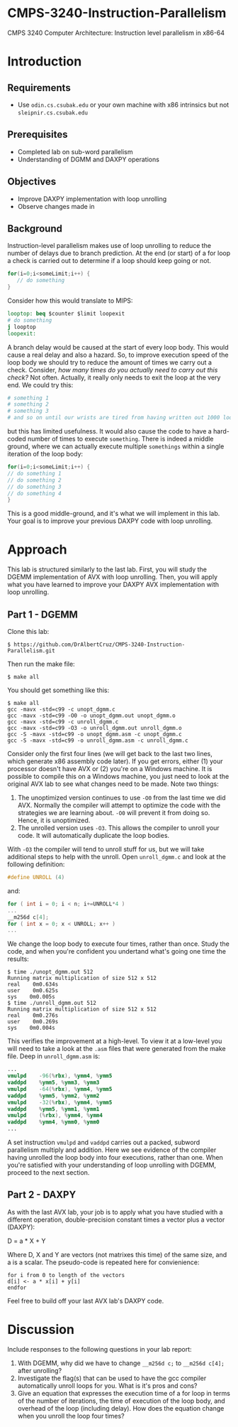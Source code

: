# CMPS-3240-Instruction-Parallelism

CMPS 3240 Computer Architecture: Instruction level parallelism in x86-64

# Introduction

## Requirements

* Use ``odin.cs.csubak.edu`` or your own machine with x86 intrinsics but not ``sleipnir.cs.csubak.edu``

## Prerequisites

* Completed lab on sub-word parallelism
* Understanding of DGMM and DAXPY operations

## Objectives

* Improve DAXPY implementation with loop unrolling
* Observe changes made in 

## Background

Instruction-level parallelism makes use of loop unrolling to reduce the number of delays due to branch prediction. At the end (or start) of a for loop a check is carried out to determine if a loop should keep going or not. 
```c
for(i=0;i<someLimit;i++) {
   // do something
}
```
Consider how this would translate to MIPS:
```mips
looptop: beq $counter $limit loopexit
# do something
j looptop
loopexit:
```
A branch delay would be caused at the start of every loop body. This would cause a real delay and also a hazard. So, to improve execution speed of the loop body we should try to reduce the amount of times we carry out a check. Consider, *how many times do you actually need to carry out this check?* Not often. Actually, it really only needs to exit the loop at the very end. We could try this:
```mips
# something 1
# something 2
# something 3
# and so on until our wrists are tired from having written out 1000 loop executions
```
but this has limited usefulness. It would also cause the code to have a hard-coded number of times to execute ``something``. There is indeed a middle ground, where we can actually execute multiple ``somethings`` within a single iteration of the loop body:
```c
for(i=0;i<someLimit;i++) {
// do something 1
// do something 2
// do something 3
// do something 4
}
```
This is a good middle-ground, and it's what we will implement in this lab. Your goal is to improve your previous DAXPY code with loop unrolling.

# Approach

This lab is structured similarly to the last lab. First, you will study the DGEMM implementation of AVX with loop unrolling. Then, you will apply what you have learned to improve your DAXPY AVX implementation with loop unrolling.

## Part 1 - DGEMM

Clone this lab:

```terminal
$ https://github.com/DrAlbertCruz/CMPS-3240-Instruction-Parallelism.git
```

Then run the make file:

```terminal
$ make all
```

You should get something like this:

```terminal
$ make all
gcc -mavx -std=c99 -c unopt_dgmm.c
gcc -mavx -std=c99 -O0 -o unopt_dgmm.out unopt_dgmm.o
gcc -mavx -std=c99 -c unroll_dgmm.c
gcc -mavx -std=c99 -O3 -o unroll_dgmm.out unroll_dgmm.o
gcc -S -mavx -std=c99 -o unopt_dgmm.asm -c unopt_dgmm.c
gcc -S -mavx -std=c99 -o unroll_dgmm.asm -c unroll_dgmm.c
```

Consider only the first four lines (we will get back to the last two lines, which generate x86 assembly code later). If you get errors, either (1) your processor doesn't have AVX or (2) you're on a Windows machine. It is possible to compile this on a Windows machine, you just need to look at the original AVX lab to see what changes need to be made. Note two things:

1.  The unoptimized version continues to use ``-O0`` from the last time we did AVX. Normally the compiler will attempt to optimize the code with the strategies we are learning about. ``-O0`` will prevent it from doing so. Hence, it is unoptimized.
1. The unrolled version uses ``-O3``. This allows the compiler to unroll your code. It will automatically duplicate the loop bodies. 

With ``-O3`` the compiler will tend to unroll stuff for us, but we will take additional steps to help with the unroll. Open ``unroll_dgmm.c`` and look at the following definition:

```c
#define UNROLL (4)
```

and:

```c
for ( int i = 0; i < n; i+=UNROLL*4 )
...
__m256d c[4];
for ( int x = 0; x < UNROLL; x++ )
...
```

We change the loop body to execute four times, rather than once. Study the code, and when you're confident you undertand what's going one time the results:

```term
$ time ./unopt_dgmm.out 512
Running matrix multiplication of size 512 x 512
real    0m0.634s
user    0m0.625s
sys    0m0.005s
$ time ./unroll_dgmm.out 512
Running matrix multiplication of size 512 x 512
real    0m0.276s
user    0m0.269s
sys    0m0.004s
```

This verifies the improvement at a high-level. To view it at a low-level you will need to take a look at the ``.asm`` files that were generated from the make file. Deep in ``unroll_dgmm.asm`` is:

```nasm
...
vmulpd    -96(%rbx), %ymm4, %ymm5
vaddpd    %ymm5, %ymm3, %ymm3
vmulpd    -64(%rbx), %ymm4, %ymm5
vaddpd    %ymm5, %ymm2, %ymm2
vmulpd    -32(%rbx), %ymm4, %ymm5
vaddpd    %ymm5, %ymm1, %ymm1
vmulpd    (%rbx), %ymm4, %ymm4
vaddpd    %ymm4, %ymm0, %ymm0
...
```

A set instruction  ``vmulpd`` and ``vaddpd`` carries out a packed, subword parallelism multiply and addition. Here we see evidence of the compiler having unrolled the loop body into four executions, rather than one. When you're satisfied with your understanding of loop unrolling with DGEMM, proceed to the next section.

## Part 2 - DAXPY

As with the last AVX lab, your job is to apply what you have studied with a different operation, double-precision constant times a vector plus a vector (DAXPY):

D = a * X + Y

Where D, X and Y are vectors (not matrixes this time) of the same size, and a is a scalar. The pseudo-code is repeated here for convienience:

```
for i from 0 to length of the vectors 
d[i] <- a * x[i] + y[i] 
endfor
```
Feel free to build off your last AVX lab's DAXPY code. 

# Discussion

Include responses to the following questions in your lab report:

1. With DGEMM, why did we have to change ``__m256d c;`` to ``__m256d c[4];`` after unrolling?
2. Investigate the flag(s) that can be used to have the gcc compiler automatically unroll loops for you. What is it's pros and cons?
3. Give an equation that expresses the execution time of a for loop in terms of the number of iterations, the time of execution of the loop body, and overhead of the loop (including delay). How does the equation change when you unroll the loop four times?
